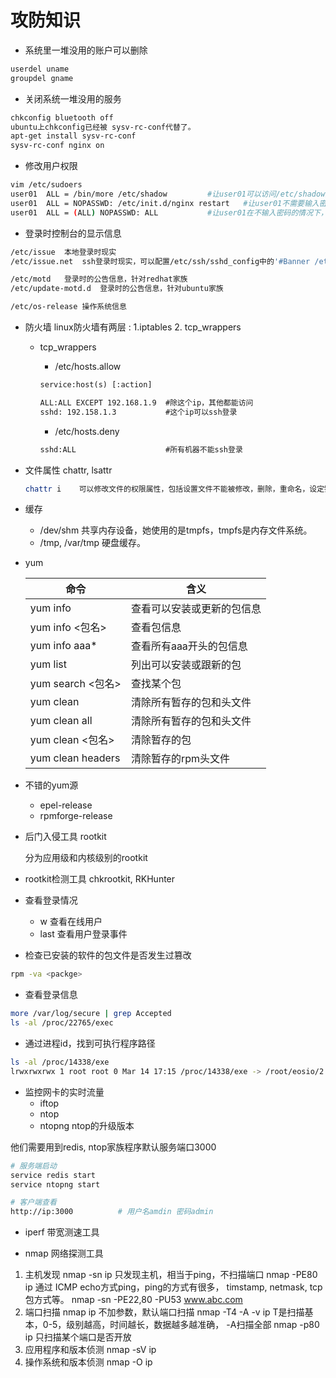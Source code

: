 # 攻防知识

- 系统里一堆没用的账户可以删除

```bash
userdel uname
groupdel gname
```

- 关闭系统一堆没用的服务

```bash
chkconfig bluetooth off
ubuntu上chkconfig已经被 sysv-rc-conf代替了。
apt-get install sysv-rc-conf
sysv-rc-conf nginx on
```

- 修改用户权限

```bash
vim /etc/sudoers
user01  ALL = /bin/more /etc/shadow         #让user01可以访问/etc/shadow这个文件
user01  ALL = NOPASSWD: /etc/init.d/nginx restart   #让user01不需要输入密码的情况下，重启这个服务.
user01  ALL = (ALL) NOPASSWD: ALL           #让user01在不输入密码的情况下，具有root超级权限，这个牛逼。
```

- 登录时控制台的显示信息

```bash
/etc/issue  本地登录时现实
/etc/issue.net  ssh登录时现实，可以配置/etc/ssh/sshd_config中的'#Banner /etc/issue.net'来注释掉

/etc/motd   登录时的公告信息，针对redhat家族
/etc/update-motd.d  登录时的公告信息，针对ubuntu家族

/etc/os-release 操作系统信息
```

- 防火墙
linux防火墙有两层 : 1.iptables 2. tcp_wrappers
  - tcp_wrappers
    - /etc/hosts.allow
    ```txt
    service:host(s) [:action]
    ```

    ```txt
    ALL:ALL EXCEPT 192.168.1.9  #除这个ip，其他都能访问
    sshd: 192.158.1.3           #这个ip可以ssh登录
    ```

    - /etc/hosts.deny

    ```txt
    sshd:ALL                    #所有机器不能ssh登录
    ```

- 文件属性    chattr, lsattr

  ```bash
  chattr i    可以修改文件的权限属性，包括设置文件不能被修改，删除，重命名，设定链接，写入或追加内容等
  ```

- 缓存
  - /dev/shm			共享内存设备，她使用的是tmpfs，tmpfs是内存文件系统。
  - /tmp, /var/tmp	硬盘缓存。

- yum

  | 命令              | 含义                       |
  | ----------------- | -------------------------- |
  | yum info          | 查看可以安装或更新的包信息 |
  | yum info <包名>   | 查看包信息                 |
  | yum info aaa*     | 查看所有aaa开头的包信息    |
  | yum list          | 列出可以安装或跟新的包     |
  | yum search <包名> | 查找某个包                 |
  | yum clean         | 清除所有暂存的包和头文件   |
  | yum clean all     | 清除所有暂存的包和头文件   |
  | yum clean <包名>  | 清除暂存的包               |
  | yum clean headers | 清除暂存的rpm头文件        |

- 不错的yum源
  - epel-release
  - rpmforge-release

- 后门入侵工具 rootkit

  分为应用级和内核级别的rootkit

- rootkit检测工具 chkrootkit, RKHunter

- 查看登录情况
  - w		查看在线用户
  - last	查看用户登录事件

- 检查已安装的软件的包文件是否发生过篡改

```bash
rpm -va <packge>
```

- 查看登录信息

```bash
more /var/log/secure | grep Accepted
ls -al /proc/22765/exec
```

- 通过进程id，找到可执行程序路径

```bash
ls -al /proc/14338/exe
lrwxrwxrwx 1 root root 0 Mar 14 17:15 /proc/14338/exe -> /root/eosio/2.0/bin/nodeos
```

- 监控网卡的实时流量
  - iftop
  - ntop
  - ntopng  ntop的升级版本

他们需要用到redis, ntop家族程序默认服务端口3000

```bash
# 服务端启动    
service redis start
service ntopng start

# 客户端查看
http://ip:3000			# 用户名amdin 密码admin
```

- iperf   带宽测速工具

- nmap 网络探测工具

1. 主机发现
    nmap -sn ip 只发现主机，相当于ping，不扫描端口
    nmap -PE80 ip 通过 ICMP echo方式ping，ping的方式有很多， timstamp, netmask, tcp包方式等。
    nmap -sn -PE22,80 -PU53 www.abc.com
2. 端口扫描
    nmap ip 不加参数，默认端口扫描
    nmap -T4 -A -v ip   T是扫描基本，0-5，级别越高，时间越长，数据越多越准确， -A扫描全部
    nmap -p80 ip 只扫描某个端口是否开放
3. 应用程序和版本侦测
    nmap -sV ip
4. 操作系统和版本侦测
    nmap -O ip









```

```